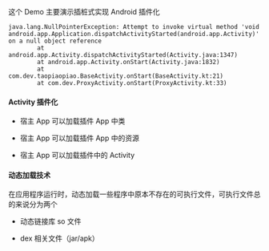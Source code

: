 
这个 Demo 主要演示插桩式实现 Android 插件化

```
java.lang.NullPointerException: Attempt to invoke virtual method 'void android.app.Application.dispatchActivityStarted(android.app.Activity)' on a null object reference
        at android.app.Activity.dispatchActivityStarted(Activity.java:1347)
        at android.app.Activity.onStart(Activity.java:1832)
        at com.dev.taopiaopiao.BaseActivity.onStart(BaseActivity.kt:21)
        at com.dev.ProxyActivity.onStart(ProxyActivity.kt:33)
```

#### Activity 插件化

- 宿主 App 可以加载插件 App 中类

- 宿主 App 可以加载插件 App 中的资源

- 宿主 App 可以加载插件中的 Activity 

#### 动态加载技术

在应用程序运行时，动态加载一些程序中原本不存在的可执行文件，可执行文件总的来说分为两个

- 动态链接库 so 文件

- dex 相关文件（jar/apk）
